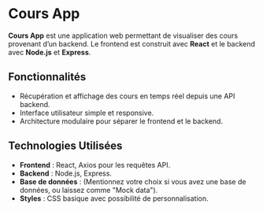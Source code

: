 # Cours App

**Cours App** est une application web permettant de visualiser des cours provenant d’un backend. Le frontend est construit avec **React** et le backend avec **Node.js** et **Express**.

## Fonctionnalités

- Récupération et affichage des cours en temps réel depuis une API backend.
- Interface utilisateur simple et responsive.
- Architecture modulaire pour séparer le frontend et le backend.

## Technologies Utilisées

- **Frontend** : React, Axios pour les requêtes API.
- **Backend** : Node.js, Express.
- **Base de données** : (Mentionnez votre choix si vous avez une base de données, ou laissez comme "Mock data").
- **Styles** : CSS basique avec possibilité de personnalisation.
